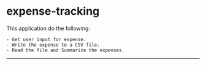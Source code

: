 # expense-tracking

This application do the following: 

    - Get user input for expense.
    - Write the expense to a CSV file.
    - Read the file and Summarize the expenses.
---
<!--

### Remainder: push code to github
```bash
#connect local repo with remote repo
git init  # if not already a Git repository
git remote add origin remote_url
git fetch origin
git branch --set-upstream-to=origin/branch_name local_branch_name  # optional
git pull origin branch_name  # optional, to pull changes immediately
#push code
git add .
git commit -m "Your commit message here"
git push origin main  # replace "origin" and "main" with your remote and branch names

```

-->